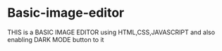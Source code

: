 # Basic-image-editor
THIS is a
BASIC IMAGE EDITOR using HTML,CSS,JAVASCRIPT and also enabling DARK MODE button to it
